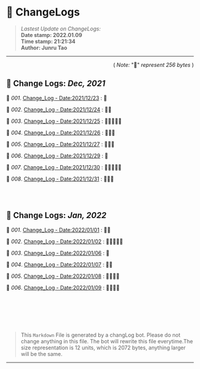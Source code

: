 # :hammer: ChangeLogs
> _Lastest Update on ChangeLogs:_<br>
> __Date stamp: 2022.01.09__<br>
> __Time stamp: 21:21:34__<br>
> __Author: Junru Tao__
---

<div align=right>

( _Note:_ ":bread:" _represent 256 bytes_ )

</div> 

## :hammer: Change Logs: _Dec, 2021_


 :bookmark_tabs: _001_. [Change_Log - Date:2021/12/23](./2021_12/2021_12_23_cl.md) : :bread:

 :bookmark_tabs: _002_. [Change_Log - Date:2021/12/24](./2021_12/2021_12_24_cl.md) : :bread::bread:

 :bookmark_tabs: _003_. [Change_Log - Date:2021/12/25](./2021_12/2021_12_25_cl.md) : :bread::bread::bread::bread::bread:

 :bookmark_tabs: _004_. [Change_Log - Date:2021/12/26](./2021_12/2021_12_26_cl.md) : :bread::bread::bread:

 :bookmark_tabs: _005_. [Change_Log - Date:2021/12/27](./2021_12/2021_12_27_cl.md) : :bread::bread::bread:

 :bookmark_tabs: _006_. [Change_Log - Date:2021/12/29](./2021_12/2021_12_29_cl.md) : :bread:

 :bookmark_tabs: _007_. [Change_Log - Date:2021/12/30](./2021_12/2021_12_30_cl.md) : :bread::bread::bread::bread::bread:

 :bookmark_tabs: _008_. [Change_Log - Date:2021/12/31](./2021_12/2021_12_31_cl.md) : :bread::bread::bread:

<br><br>

## :hammer: Change Logs: _Jan, 2022_


 :bookmark_tabs: _001_. [Change_Log - Date:2022/01/01](./2022_01/2022_01_01_cl.md) : :bread::bread:

 :bookmark_tabs: _002_. [Change_Log - Date:2022/01/02](./2022_01/2022_01_02_cl.md) : :bread::bread::bread::bread::bread:

 :bookmark_tabs: _003_. [Change_Log - Date:2022/01/06](./2022_01/2022_01_06_cl.md) : :bread:

 :bookmark_tabs: _004_. [Change_Log - Date:2022/01/07](./2022_01/2022_01_07_cl.md) : :bread::bread:

 :bookmark_tabs: _005_. [Change_Log - Date:2022/01/08](./2022_01/2022_01_08_cl.md) : :bread::bread::bread::bread:

 :bookmark_tabs: _006_. [Change_Log - Date:2022/01/09](./2022_01/2022_01_09_cl.md) : :bread::bread::bread::bread:

<br><br>




<br><br>

> This `Markdown` File is generated by a changLog bot. Please do not change anything in this file. The bot will rewrite this file everytime.The size representation is 12 units, which is 2072 bytes, anything larger will be the same.

--------

